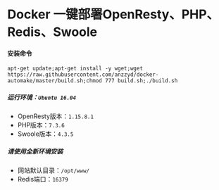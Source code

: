 # Docker 一键部署OpenResty、PHP、Redis、Swoole
#### 安装命令
`apt-get update;apt-get install -y wget;wget https://raw.githubusercontent.com/anzzyd/docker-automake/master/build.sh;chmod 777 build.sh;./build.sh`

##### 运行环境：`Ubuntu 16.04`
- OpenResty版本：`1.15.8.1`
- PHP版本：`7.3.6`
- Swoole版本：`4.3.5`

##### 请使用全新环境安装
- 网站默认目录：`/opt/www/`
- Redis端口：`16379`
